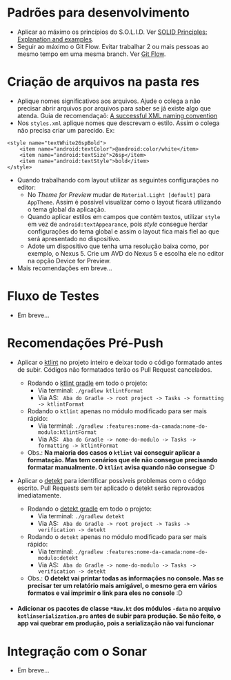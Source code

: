 
# Padrões para desenvolvimento
    
- Aplicar ao máximo os princípios do S.O.L.I.D. Ver [SOLID Principles: Explanation and examples].  
- Seguir ao máximo o Git Flow. Evitar trabalhar 2 ou mais pessoas ao mesmo tempo em uma mesma branch. Ver [Git Flow].

# Criação de arquivos na pasta res

- Aplique nomes significativos aos arquivos. Ajude o colega a não precisar abrir arquivos por arquivos para saber se já existe algo que atenda. Guia de recomendaçaõ: [A successful XML naming convention]
- Nos `styles.xml` aplique nomes que descrevam o estilo. Assim o colega não precisa criar um parecido. Ex:
```
<style name="textWhite26spBold">
    <item name="android:textColor">@android:color/white</item>
    <item name="android:textSize">26sp</item>
    <item name="android:textStyle">bold</item>
</style>
```
- Quando trabalhando com layout utilizar as seguintes configurações no editor:
    - No *Theme for Preview* mudar de `Material.Light [default]` para `AppTheme`. Assim é possível visualizar como o layout ficará utilizando o tema global da aplicação.
    - Quando aplicar estilos em campos que contém textos, utilizar `style` em vez de `android:textAppearance`, pois *style* consegue herdar configurações do tema global e assim o layout fica mais fiel ao que será apresentado no dispositivo.
    - Adote um dispositivo que tenha uma resolução baixa como, por exemplo, o Nexus 5. Crie um AVD do Nexus 5 e escolha ele no editor na opção Device for Preview.
- Mais recomendações em breve...

# Fluxo de Testes
- Em breve...

# Recomendações Pré-Push

- Aplicar o [ktlint] no projeto inteiro e deixar todo o código formatado antes de subir. Códigos não formatados terão os Pull Request cancelados.
    - Rodando o [ktlint gradle] em todo o projeto:
        - Via terminal: `./gradlew ktlintFormat`
        - Via AS: ` Aba do Gradle -> root project -> Tasks -> formatting -> ktlintFormat`
    - Rodando o `ktlint` apenas no módulo modificado para ser mais rápido:
        - Via terminal: `./gradlew :features:nome-da-camada:nome-do-modulo:ktlintFormat`
        - Via AS: ` Aba do Gradle -> nome-do-modulo -> Tasks -> formatting -> ktlintFormat`
    - Obs.: **Na maioria dos casos o `ktlint` vai conseguir aplicar a formatação. Mas tem cenários que ele não consegue precisando formatar manualmente. O `ktlint` avisa quando não consegue** :D
- Aplicar o [detekt] para identificar possíveis problemas com o códgo escrito. Pull Requests sem ter aplicado o detekt serão reprovados imediatamente.
    - Rodando o [detekt gradle] em todo o projeto:
        - Via terminal: `./gradlew detekt`
        - Via AS: ` Aba do Gradle -> root project -> Tasks -> verification -> detekt`
    - Rodando o `detekt` apenas no módulo modificado para ser mais rápido:
        - Via terminal: `./gradlew :features:nome-da-camada:nome-do-modulo:detekt`
        - Via AS: ` Aba do Gradle -> nome-do-modulo -> Tasks -> verification -> detekt`
    - Obs.: **O detekt vai printar todas as informações no console. Mas se precisar ter um relatório mais amigável, o mesmo gera em vários formatos e vai imprimir o link para eles no console** :D

- #### Adicionar os pacotes de classe `*Raw.kt` dos módulos `-data` no arquivo `kotlinserialization.pro` antes de subir para produção. **Se não feito, o app vai quebrar em produção, pois a serialização não vai funcionar**

# Integração com o Sonar
- Em breve...





[SOLID Principles: Explanation and examples]: <https://itnext.io/solid-principles-explanation-and-examples-715b975dcad4>

[Git Flow]: <https://danielkummer.github.io/git-flow-cheatsheet/index.pt_BR.html>

[ktlint]: <https://github.com/pinterest/ktlint>

[ktlint gradle]: <https://github.com/JLLeitschuh/ktlint-gradle>

[detekt]: <https://arturbosch.github.io/detekt/>

[detekt gradle]: <https://github.com/arturbosch/detekt>

[A successful XML naming convention]: <https://jeroenmols.com/blog/2016/03/07/resourcenaming/>
